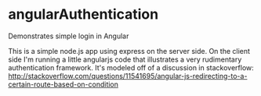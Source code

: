 angularAuthentication
=====================

Demonstrates simple login in Angular

This is a simple node.js app using express on the server side.  On the client side I'm running a little angularjs code 
that illustrates a very rudimentary authentication framework.  It's modeled off of a discussion in 
stackoverflow:  http://stackoverflow.com/questions/11541695/angular-js-redirecting-to-a-certain-route-based-on-condition
